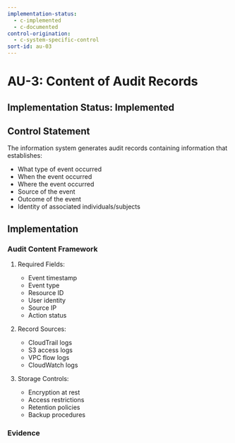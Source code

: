 ```yaml
---
implementation-status:
  - c-implemented
  - c-documented
control-origination:
  - c-system-specific-control
sort-id: au-03
---
```


# AU-3: Content of Audit Records

## Implementation Status: Implemented

## Control Statement

The information system generates audit records containing information that establishes:
- What type of event occurred
- When the event occurred  
- Where the event occurred
- Source of the event
- Outcome of the event
- Identity of associated individuals/subjects

## Implementation

### Audit Content Framework

1. Required Fields:
   - Event timestamp
   - Event type
   - Resource ID
   - User identity
   - Source IP
   - Action status

2. Record Sources:
   - CloudTrail logs
   - S3 access logs
   - VPC flow logs
   - CloudWatch logs

3. Storage Controls:
   - Encryption at rest
   - Access restrictions
   - Retention policies
   - Backup procedures

### Evidence

